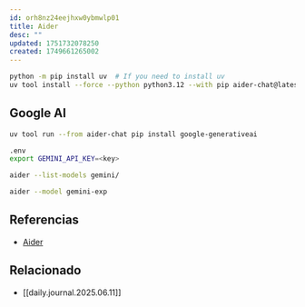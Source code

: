 ```yaml
---
id: orh8nz24eejhxw0ybmwlp01
title: Aider
desc: ""
updated: 1751732078250
created: 1749661265002
---
```


```sh
python -m pip install uv  # If you need to install uv
uv tool install --force --python python3.12 --with pip aider-chat@latest
```

## Google AI

```sh
uv tool run --from aider-chat pip install google-generativeai
```

```sh
.env
export GEMINI_API_KEY=<key>
```

```sh
aider --list-models gemini/
```

```sh
aider --model gemini-exp
```

## Referencias

- [Aider](https://aider.chat/docs/)

## Relacionado

- [[daily.journal.2025.06.11]]
